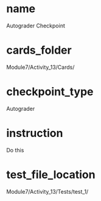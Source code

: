 # name
Autograder Checkpoint 

# cards_folder
Module7/Activity_13/Cards/

# checkpoint_type
Autograder

# instruction
Do this     

# test_file_location
Module7/Activity_13/Tests/test_1/